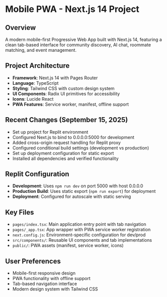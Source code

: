 # Mobile PWA - Next.js 14 Project

## Overview
A modern mobile-first Progressive Web App built with Next.js 14, featuring a clean tab-based interface for community discovery, AI chat, roommate matching, and event management.

## Project Architecture
- **Framework**: Next.js 14 with Pages Router
- **Language**: TypeScript
- **Styling**: Tailwind CSS with custom design system
- **UI Components**: Radix UI primitives for accessibility
- **Icons**: Lucide React
- **PWA Features**: Service worker, manifest, offline support

## Recent Changes (September 15, 2025)
- Set up project for Replit environment
- Configured Next.js to bind to 0.0.0.0:5000 for development
- Added cross-origin request handling for Replit proxy
- Configured conditional build settings (development vs production)
- Set up deployment configuration for static export
- Installed all dependencies and verified functionality

## Replit Configuration
- **Development**: Uses `npm run dev` on port 5000 with host 0.0.0.0
- **Production Build**: Uses static export (`npm run export`) for deployment
- **Deployment**: Configured for autoscale with static serving

## Key Files
- `pages/index.tsx`: Main application entry point with tab navigation
- `pages/_app.tsx`: App wrapper with PWA service worker registration
- `next.config.js`: Environment-specific configuration for dev/prod
- `src/components/`: Reusable UI components and tab implementations
- `public/`: PWA assets (manifest, service worker, icons)

## User Preferences
- Mobile-first responsive design
- PWA functionality with offline support
- Tab-based navigation interface
- Modern design system with Tailwind CSS